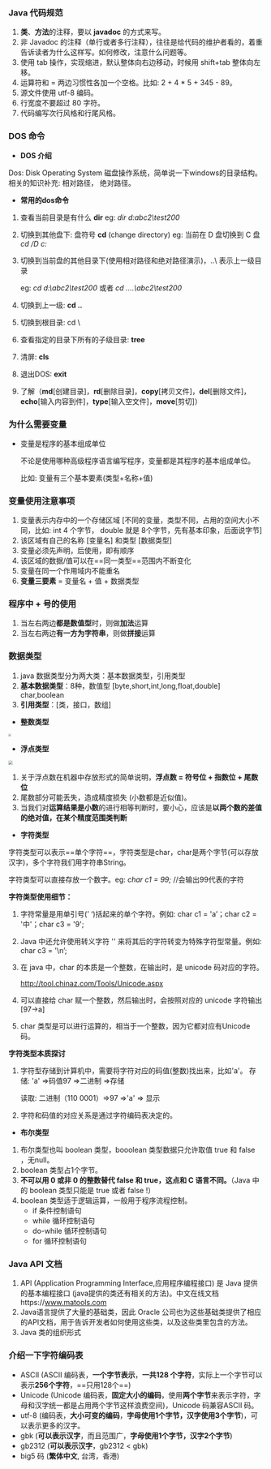 ### Java 代码规范

1. **类**、**方法**的注释，要以 **javadoc** 的方式来写。
2. 非 Javadoc 的注释（单行或者多行注释），往往是给代码的维护者看的，着重告诉读者为什么这样写。如何修改，注意什么问题等。
3. 使用 tab 操作，实现缩进，默认整体向右边移动，时候用 shift+tab 整体向左移。
4. 运算符和 = 两边习惯性各加一个空格。比如: 2 + 4 * 5 + 345 - 89。
5. 源文件使用 utf-8 编码。
6. 行宽度不要超过 80 字符。
7. 代码编写次行风格和行尾风格。

### DOS 命令

- **DOS 介绍**

Dos: Disk Operating System 磁盘操作系统，简单说一下windows的目录结构。
相关的知识补充: 相对路径， 绝对路径。

- **常用的dos命令**

1. 查看当前目录是有什么 **dir** eg: *dir d:abc2\test200*

2. 切换到其他盘下: 盘符号 **cd** (change directory) eg: 当前在 D 盘切换到 C 盘 *cd /D c:*

3. 切换到当前盘的其他目录下(使用相对路径和绝对路径演示)，..\ 表示上一级目录 

   eg: *cd d:\abc2\test200* 或者 *cd ..\..\abc2\test200*

4. 切换到上一级:  **cd ..**

5. 切换到根目录: cd \ 

6. 查看指定的目录下所有的子级目录: **tree** 

7. 清屏: **cls**

8. 退出DOS: **exit**

9. 了解（**md**[创建目录]，**rd**[删除目录]，**copy**[拷贝文件]，**del**[删除文件]，**echo**[输入内容到件]，**type**[输入空文件]，**move**[剪切]）

### 为什么需要变量

- 变量是程序的基本组成单位

  不论是使用哪种高级程序语言编写程序，变量都是其程序的基本组成单位。

  比如: 变量有三个基本要素(类型+名称+值)

### 变量使用注意事项

1. 变量表示内存中的一个存储区域 [不同的变量，类型不同，占用的空间大小不同，比如: int 4 个字节， double 就是 8个字节，先有基本印象，后面说字节]
2. 该区域有自己的名称 [变量名] 和类型 [数据类型] 
3. 变量必须先声明，后使用，即有顺序
4. 该区域的数据/值可以在==同一类型==范围内不断变化
5. 变量在同一个作用域内不能重名
6. **变量三要素** = 变量名 + 值 + 数据类型

### 程序中 + 号的使用

1. 当左右两边**都是数值型**时，则做**加法**运算
2. 当左右两边**有一方为字符串**，则做**拼接**运算

### 数据类型

1. java 数据类型分为两大类：基本数据类型，引用类型
2. **基本数据类型**：8种，数值型 [byte,short,int,long,float,double] char,boolean
3. **引用类型**：[类，接口，数组]

- **整数类型**

<img src="D:\消息记录\TyporaPages\整型的类型.png" style="zoom: 33%;" />

- **浮点类型**

<img src="D:\消息记录\TyporaPages\浮点型的分类.png" style="zoom:50%;" />

1. 关于浮点数在机器中存放形式的简单说明，**浮点数 = 符号位 + 指数位 + 尾数位**
2. 尾数部分可能丢失，造成精度损失 (小数都是近似值)。
3. 当我们对**运算结果是小数**的进行相等判断时，要小心，应该是**以两个数的差值的绝对值，在某个精度范围类判断**

- **字符类型**

字符类型可以表示==单个字符==，字符类型是char，char是两个字节(可以存放汉字)，多个字符我们用字符串String。

字符类型可以直接存放一个数字。eg: *char c1 = 99;* //会输出99代表的字符

**字符类型使用细节：**

1. 字符常量是用单引号(’ ‘)括起来的单个字符。例如: char c1 = 'a’；char c2 = '中'；char c3 = '9';

2.  Java 中还允许使用转义字符 '\' 来将其后的字符转变为特殊字符型常量。例如: char c3 = '\n’; 

3. 在 java 中，char 的本质是一个整数，在输出时，是 unicode 码对应的字符。

   http://tool.chinaz.com/Tools/Unicode.aspx

4. 可以直接给 char 赋一个整数，然后输出时，会按照对应的 unicode 字符输出[97->a]

5. char 类型是可以进行运算的，相当于一个整数，因为它都对应有Unicode码。

**字符类型本质探讨**

1. 字符型存储到计算机中，需要将字符对应的码值(整数)找出来，比如'a'。
   存储: 'a' =>码值97 =>二进制 =>存储

   读取: 二进制（110 0001）=>97 =>'a' => 显示

2. 字符和码值的对应关系是通过字符编码表决定的。

- **布尔类型**

1. 布尔类型也叫 boolean 类型，booolean 类型数据只允许取值 true 和 false ，无null。
2. boolean 类型占1个字节。
3. **不可以用 0 或非 0 的整数替代 false 和 true，这点和 C 语言不同。**（Java 中的 boolean 类型只能是 true 或者 false !）
4. boolean 类型适于逻辑运算，一般用于程序流程控制。
   - if 条件控制语句
   - while 循环控制语句
   - do-while 循环控制语句
   - for 循环控制语句

### Java API 文档 

1.  APl (Application Programming Interface,应用程序编程接口) 是 Java 提供的基本编程接口 (java提供的类还有相关的方法)。中文在线文档https://www.matools.com
2. Java语言提供了大量的基础类，因此 Oracle 公司也为这些基础类提供了相应的API文档，用于告诉开发者如何使用这些类，以及这些类里包含的方法。
3. Java 类的组织形式

### 介绍一下字符编码表

- ASCII (ASCII 编码表，**一个字节表示**，**一共128 个字符**，实际上一个字节可以表示**256个字符**，==只用128个==)
- Unicode (Unicode 编码表，**固定大小的编码**，使用**两个字节**来表示字符，字母和汉字统一都是占用两个字节这样浪费空间)，Unicode 码兼容ASCII 码。
- utf-8 (编码表，**大小可变的编码**，**字母使用1个字节，汉字使用3个字节**)，可以表示更多的汉字。
- gbk (**可以表示汉字**，而且范围广，**字母使用1个字节，汉字2个字节**)
- gb2312 (**可以表示汉字**，gb2312 < gbk)
- big5 码 (**繁体中文**, 台湾，香港)
  